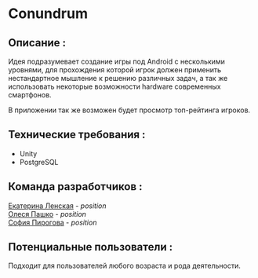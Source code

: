 # Conundrum

<h2>Описание :</h2>
<p>Идея подразумевает создание игры под Android с несколькими уровнями, для прохождения которой игрок должен применить нестандартное мышление к решению различных задач, а так же использовать некоторые возможности hardware современных смартфонов. 
<p>В приложении так же возможен будет просмотр топ-рейтинга игроков.

<h2>Технические требования :</h2>
<ul>
<li>Unity</li>
<li>PostgreSQL</li>
</ul>

<h2>Команда разработчиков : </h2>
<a href="https://github.com/YaJProgrammist">Екатерина Ленская</a> - <i>position</i>
<br><a href="https://github.com/OlesiaPashko">Олеся Пашко</a> - <i>position</i>
<br><a href="https://github.com/Pyrohova">София Пирогова</a> - <i>position</i>

<h2>Потенциальные пользователи : </h2>
<p>Подходит для пользователей любого возраста и рода деятельности.

